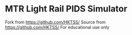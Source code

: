 # MTR Light Rail PIDS Simulator
Fork from https://github.com/HKTSS/
Source from https://github.com/HKTSS/
For educational use only
